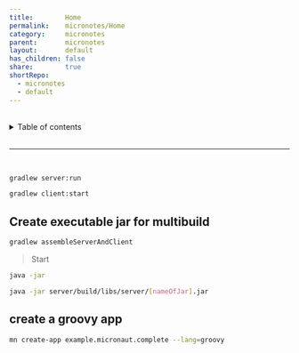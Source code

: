 ```yaml
---
title:        Home    
permalink:    micronotes/Home    
category:     micronotes    
parent:       micronotes    
layout:       default    
has_children: false    
share:        true    
shortRepo:    
  - micronotes    
  - default    
---
```

    
    
<br/>    
    
<details markdown="block">    
<summary>    
Table of contents    
</summary>    
{: .text-delta }    
1. TOC    
{:toc}    
</details>    
    
<br/>    
    
***    
    
<br/>    
    
```bash    
gradlew server:run     
```    
    
```bash     
gradlew client:start     
```    
    
## Create executable jar for multibuild    
    
```bash    
gradlew assembleServerAndClient     
```    
    
> Start    
    
```bash     
java -jar     
```    
    
```bash     
java -jar server/build/libs/server/[nameOfJar].jar     
```    
    
## create a groovy app    
    
```bash     
mn create-app example.micronaut.complete --lang=groovy     
```